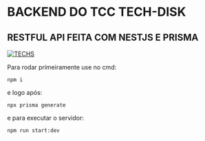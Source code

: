 # BACKEND DO TCC TECH-DISK
## RESTFUL API FEITA COM NESTJS  E PRISMA

[![TECHS](https://skillicons.dev/icons?i=nestjs,prisma&theme=dark)](https://skillicons.dev)

Para rodar primeiramente use no cmd:
```
npm i
```
e logo após:
```
npx prisma generate
```
e para executar o servidor:
```
npm run start:dev
```
